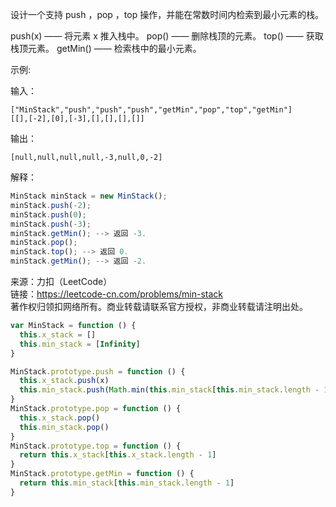 设计一个支持 push ，pop ，top 操作，并能在常数时间内检索到最小元素的栈。

push(x) —— 将元素 x 推入栈中。
pop() —— 删除栈顶的元素。
top() —— 获取栈顶元素。
getMin() —— 检索栈中的最小元素。

示例:

输入：

```
["MinStack","push","push","push","getMin","pop","top","getMin"]
[[],[-2],[0],[-3],[],[],[],[]]
```

输出：

```
[null,null,null,null,-3,null,0,-2]
```

解释：

```js
MinStack minStack = new MinStack();
minStack.push(-2);
minStack.push(0);
minStack.push(-3);
minStack.getMin(); --> 返回 -3.
minStack.pop();
minStack.top(); --> 返回 0.
minStack.getMin(); --> 返回 -2.
```

来源：力扣（LeetCode）<br/>
链接：https://leetcode-cn.com/problems/min-stack<br/>
著作权归领扣网络所有。商业转载请联系官方授权，非商业转载请注明出处。

```js
var MinStack = function () {
  this.x_stack = []
  this.min_stack = [Infinity]
}

MinStack.prototype.push = function () {
  this.x_stack.push(x)
  this.min_stack.push(Math.min(this.min_stack[this.min_stack.length - 1], x))
}
MinStack.prototype.pop = function () {
  this.x_stack.pop()
  this.min_stack.pop()
}
MinStack.prototype.top = function () {
  return this.x_stack[this.x_stack.length - 1]
}
MinStack.prototype.getMin = function () {
  return this.min_stack[this.min_stack.length - 1]
}
```
